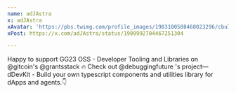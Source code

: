 ```yaml
---
name: adJAstra
x: adJAstra
xAvatar: 'https://pbs.twimg.com/profile_images/1903100508468023296/cbu7m4qM_400x400.jpg'
xPost: https://x.com/adJAstra/status/1909992704467251304

---
```


Happy to support GG23 OSS - Developer Tooling and Libraries on @gitcoin's @grantsstack 🔥
Check out @debuggingfuture 's project— dDevKit - Build your own typescript components and utilities library for dApps and agents.👇